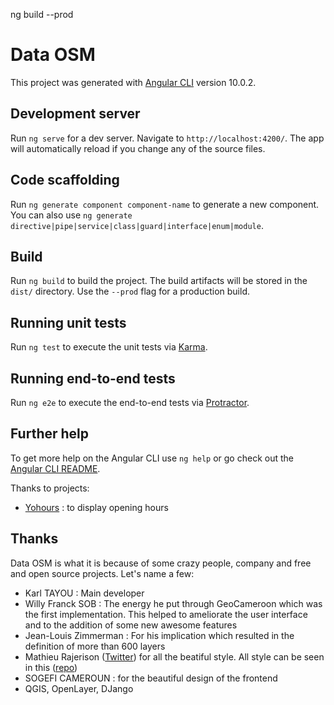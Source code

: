 
ng build --prod


# Data OSM

This project was generated with [Angular CLI](https://github.com/angular/angular-cli) version 10.0.2.

## Development server

Run `ng serve` for a dev server. Navigate to `http://localhost:4200/`. The app will automatically reload if you change any of the source files.

## Code scaffolding

Run `ng generate component component-name` to generate a new component. You can also use `ng generate directive|pipe|service|class|guard|interface|enum|module`.

## Build

Run `ng build` to build the project. The build artifacts will be stored in the `dist/` directory. Use the `--prod` flag for a production build.

## Running unit tests

Run `ng test` to execute the unit tests via [Karma](https://karma-runner.github.io).

## Running end-to-end tests

Run `ng e2e` to execute the end-to-end tests via [Protractor](http://www.protractortest.org/).

## Further help

To get more help on the Angular CLI use `ng help` or go check out the [Angular CLI README](https://github.com/angular/angular-cli/blob/master/README.md).

Thanks to projects:
- [Yohours](https://projets.pavie.info/yohours) : to display opening hours

## Thanks

Data OSM is what it is because of some crazy people, company and free and open source projects. Let's name a few:
* Karl TAYOU : Main developer
* Willy Franck SOB : The energy he put through GeoCameroon which was the first implementation. This helped to ameliorate the user interface and to the addition of some new awesome features
* Jean-Louis Zimmerman : For his implication which resulted in the definition of more than 600 layers
* Mathieu Rajerison ([Twitter](https://twitter.com/datagistips?s=21)) for all the beatiful style. All style can be seen in this ([repo](https://github.com/data-osm/data-osm-style))
* SOGEFI CAMEROUN : for the beautiful design of the frontend 
* QGIS, OpenLayer, DJango


